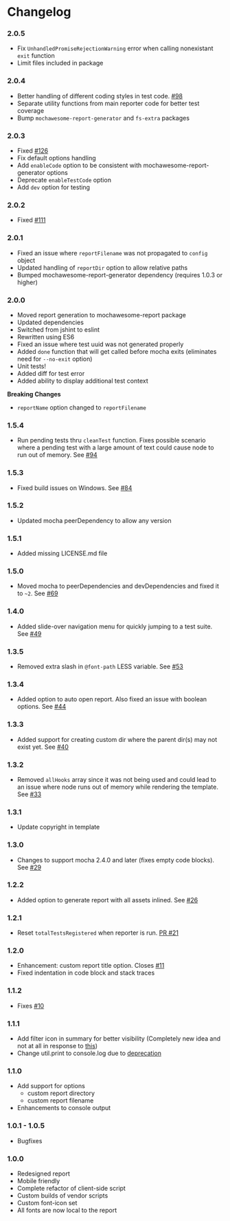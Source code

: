 # Changelog

### 2.0.5
- Fix `UnhandledPromiseRejectionWarning` error when calling nonexistant `exit` function
- Limit files included in package

### 2.0.4
- Better handling of different coding styles in test code. [#98](https://github.com/adamgruber/mochawesome/issues/98)
- Separate utility functions from main reporter code for better test coverage
- Bump `mochawesome-report-generator` and `fs-extra` packages

### 2.0.3
- Fixed [#126](https://github.com/adamgruber/mochawesome/issues/126)
- Fix default options handling
- Add `enableCode` option to be consistent with mochawesome-report-generator options
- Deprecate `enableTestCode` option
- Add `dev` option for testing

### 2.0.2
- Fixed [#111](https://github.com/adamgruber/mochawesome/issues/111)

### 2.0.1
- Fixed an issue where `reportFilename` was not propagated to `config` object
- Updated handling of `reportDir` option to allow relative paths
- Bumped mochawesome-report-generator dependency (requires 1.0.3 or higher)

### 2.0.0
- Moved report generation to mochawesome-report package
- Updated dependencies
- Switched from jshint to eslint
- Rewritten using ES6
- Fixed an issue where test uuid was not generated properly
- Added `done` function that will get called before mocha exits (eliminates need for `--no-exit` option)
- Unit tests!
- Added diff for test error
- Added ability to display additional test context

**Breaking Changes**
- `reportName` option changed to `reportFilename`

### 1.5.4
- Run pending tests thru `cleanTest` function. Fixes possible scenario where a pending test with a large amount of text could cause node to run out of memory. See [#94](https://github.com/adamgruber/mochawesome/issues/94)

### 1.5.3
- Fixed build issues on Windows. See [#84](https://github.com/adamgruber/mochawesome/pull/84)

### 1.5.2
- Updated mocha peerDependency to allow any version

### 1.5.1
- Added missing LICENSE.md file

### 1.5.0
- Moved mocha to peerDependencies and devDependencies and fixed it to `~2`. See [#69](https://github.com/adamgruber/mochawesome/issues/69)

### 1.4.0
- Added slide-over navigation menu for quickly jumping to a test suite. See [#49](https://github.com/adamgruber/mochawesome/issues/49)

### 1.3.5
- Removed extra slash in `@font-path` LESS variable. See [#53](https://github.com/adamgruber/mochawesome/issues/53)

### 1.3.4
- Added option to auto open report. Also fixed an issue with boolean options. See [#44](https://github.com/adamgruber/mochawesome/issues/44)

### 1.3.3
- Added support for creating custom dir where the parent dir(s) may not exist yet. See [#40](https://github.com/adamgruber/mochawesome/issues/40)

### 1.3.2
- Removed `allHooks` array since it was not being used and could lead to an issue where node runs out of memory while rendering the template. See [#33](https://github.com/adamgruber/mochawesome/issues/33)

### 1.3.1
- Update copyright in template

### 1.3.0
- Changes to support mocha 2.4.0 and later (fixes empty code blocks). See [#29](https://github.com/adamgruber/mochawesome/issues/29)

### 1.2.2
- Added option to generate report with all assets inlined. See [#26](https://github.com/adamgruber/mochawesome/issues/26)

### 1.2.1
- Reset `totalTestsRegistered` when reporter is run. [PR #21](https://github.com/adamgruber/mochawesome/pull/21)

### 1.2.0
- Enhancement: custom report title option. Closes [#11](https://github.com/adamgruber/mochawesome/issues/11)
- Fixed indentation in code block and stack traces

### 1.1.2
- Fixes [#10](https://github.com/adamgruber/mochawesome/issues/10)

### 1.1.1
- Add filter icon in summary for better visibility (Completely new idea and not at all in response to [this](https://github.com/adamgruber/mochawesome/issues/5))
- Change util.print to console.log due to [deprecation](https://github.com/joyent/node/blob/master/doc/api/util.markdown#user-content-utilprint)

### 1.1.0
- Add support for options
  - custom report directory
  - custom report filename
- Enhancements to console output

### 1.0.1 - 1.0.5
- Bugfixes

### 1.0.0
- Redesigned report
- Mobile friendly
- Complete refactor of client-side script
- Custom builds of vendor scripts
- Custom font-icon set
- All fonts are now local to the report
